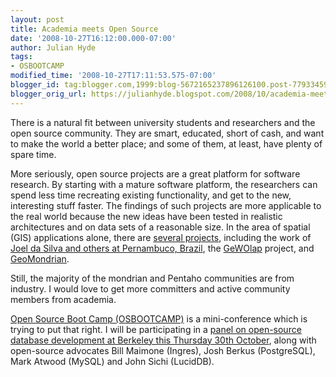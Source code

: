 ```yaml
---
layout: post
title: Academia meets Open Source
date: '2008-10-27T16:12:00.000-07:00'
author: Julian Hyde
tags:
- OSBOOTCAMP
modified_time: '2008-10-27T17:11:53.575-07:00'
blogger_id: tag:blogger.com,1999:blog-5672165237896126100.post-7793345986830342
blogger_orig_url: https://julianhyde.blogspot.com/2008/10/academia-meets-open-source.html
---
```


There is a natural fit between university students and researchers and
the open source community. They are smart, educated, short of cash,
and want to make the world a better place; and some of them, at least,
have plenty of spare time.

More seriously, open source projects are a great platform for software
research. By starting with a mature software platform, the researchers
can spend less time recreating existing functionality, and get to the
new, interesting stuff faster. The findings of such projects are more
applicable to the real world because the new ideas have been tested in
realistic architectures and on data sets of a reasonable size. In the
area of spatial (GIS) applications alone, there are
[several projects](https://www.google.com/search?q=%28spatial+or+gis%29+mondrian),
including the work of
[Joel da Silva and others at Pernambuco, Brazil](http://portal.acm.org/citation.cfm?id=1141277.1141292&amp;coll=GUIDE&amp;dl=GUIDE&amp;CFID=8047493&amp;CFTOKEN=97746316),
the [GeWOlap](http://people.plan.aau.dk/%7Eenc/AGILE2007/PDF/28_PDF.pdf)
project, and [GeoMondrian](http://geosoa.scg.ulaval.ca/).

Still, the majority of the mondrian and Pentaho communities are from
industry. I would love to get more committers and active community
members from academia.

[Open Source Boot Camp (OSBOOTCAMP)](http://osbootcamp.org/)
is a mini-conference which is trying to put that
right. I will be participating in a
[panel on open-source database development at Berkeley this Thursday 30th October](http://osbootcamp.org/index.php?page=oak1),
along with open-source advocates Bill Maimone (Ingres), Josh Berkus
(PostgreSQL), Mark Atwood (MySQL) and John Sichi (LucidDB).
